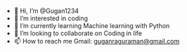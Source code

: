 - 👋 Hi, I’m @Gugan1234
- 👀 I’m interested in coding
- 🌱 I’m currently learning Machine learning with Python
- 💞️ I’m looking to collaborate on Coding in life
- 📫 How to reach me Gmail: guganraguraman@gmail.com


<!---
Gugan1234/Gugan1234 is a ✨ special ✨ repository because its `README.md` (this file) appears on your GitHub profile.
You can click the Preview link to take a look at your changes.
--->
